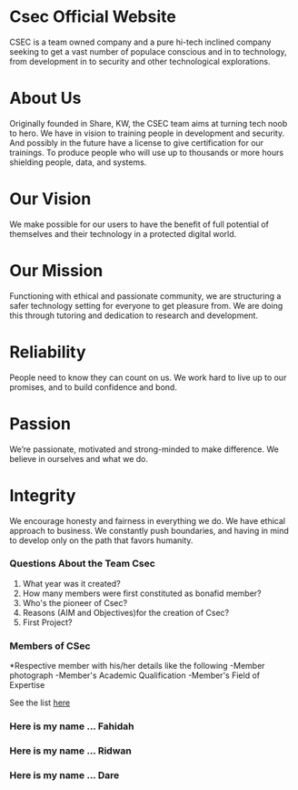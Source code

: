 # Csec Official Website

 CSEC is a team owned company and a pure hi-tech inclined company seeking to get a vast number of populace conscious and in to technology, from development in to security and other technological explorations.

# About Us
Originally founded in Share, KW, the CSEC team aims at turning tech noob to hero. We have in vision to training people in development and security. And possibly in the future have a license to give certification for our trainings. To produce people who will use up to thousands or more hours shielding people, data, and systems.

# Our Vision 
We make possible for our users to have the benefit of full potential of themselves and their technology in a protected digital world.

# Our Mission
Functioning with ethical and passionate community, we are structuring a safer technology setting for everyone to get pleasure from. We are doing this through tutoring and dedication to research and development.

# Reliability
People need to know they can count on us. We work hard to live up to our promises, and to build confidence and bond.

# Passion
We’re passionate, motivated and strong-minded to make difference. We believe in ourselves and what we do.

# Integrity
We encourage honesty and fairness in everything we do. We have ethical approach to business. We constantly push boundaries, and having in mind to develop only on the path that favors humanity.


### Questions About the Team Csec
1. What year was it created?
2. How many members were first constituted as bonafid member?
3. Who's the pioneer of Csec?
4. Reasons (AIM and Objectives)for the creation of Csec?
5. First Project?

### Members of CSec
*Respective member with his/her details like the following 
   -Member photograph
   -Member's Academic Qualification
   -Member's Field of Expertise

See the list [here](https://github.com/AbdulConsole/c-sec/blob/master/Users_List.md)


### Here is my name ... Fahidah
### Here is my name ... Ridwan
### Here is my name ... Dare

